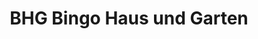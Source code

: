 ---
title: "BHG Bingo Haus und Garten"
url: /bad-berka/bhg-bingo-haus-und-garten/
shop: Baumarkt
---